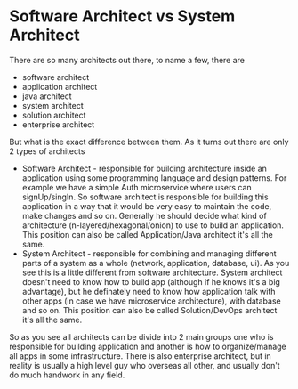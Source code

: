 # Software Architect vs System Architect

There are so many architects out there, to name a few, there are 
* software architect
* application architect
* java architect
* system architect
* solution architect
* enterprise architect

But what is the exact difference between them. As it turns out there are only 2 types of architects
* Software Architect - responsible for building architecture inside an application using some programming language and design patterns. 
For example we have a simple Auth microservice where users can signUp/singIn. So software architect is responsible for building this application in a way
that it would be very easy to maintain the code, make changes and so on. Generally he should decide what kind of architecture (n-layered/hexagonal/onion) to use to build an application.
This position can also be called Application/Java architect it's all the same.
* System Architect - responsible for combining and managing different parts of a system as a whole (network, application, database, ui). As you see this is a little different from software architecture.
System architect doesn't need to know how to build app (although if he knows it's a big advantage), but he definately need to know how application talk with other apps (in case we have microservice architecture),
with database and so on.
This position can also be called Solution/DevOps architect it's all the same.

So as you see all architects can be divide into 2 main groups one who is responsible for building application and another is how to organize/manage all apps in some infrastructure.
There is also enterprise architect, but in reality is usually a high level guy who overseas all other, and usually don't do much handwork in any field.



